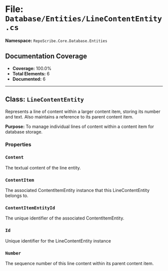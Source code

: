 # File: `Database/Entities/LineContentEntity.cs`

**Namespace:** `RepoScribe.Core.Database.Entities`

## Documentation Coverage

- **Coverage:** 100.0%
- **Total Elements:** 6
- **Documented:** 6

---

## Class: `LineContentEntity`

Represents a line of content within a larger content item, storing its number and text. Also maintains a reference to its parent content item.

**Purpose:** To manage individual lines of content within a content item for database storage.

### Properties

  ### `Content`

  The textual content of the line entity.

  ### `ContentItem`

  The associated ContentItemEntity instance that this LineContentEntity belongs to.

  ### `ContentItemEntityId`

  The unique identifier of the associated ContentItemEntity.

  ### `Id`

  Unique identifier for the LineContentEntity instance

  ### `Number`

  The sequence number of this line content within its parent content item.

